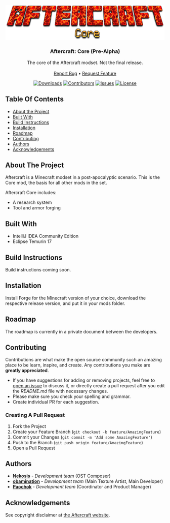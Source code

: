 <br/>
<p align="center">
  <a href="https://github.com/Aftercraft/core-prealpha">
    <img src="https://github.com/Aftercraft/core-prealpha/blob/main/images/logo.png?raw=true" alt="Logo">
  </a>

  <h3 align="center">Aftercraft: Core (Pre-Alpha)</h3>

  <p align="center">
    The core of the Aftercraft modset. Not the final release.
    <br/>
    <br/>
    <a href="https://github.com/Aftercraft/core-prealpha/issues">Report Bug</a>
    •
    <a href="https://github.com/Aftercraft/core-prealpha/issues">Request Feature</a>
  </p>
</p>

<p align="center">
  <a href="https://img.shields.io/github/downloads/Aftercraft/core-prealpha/total"><img alt="Downloads" src="https://img.shields.io/github/downloads/Aftercraft/core-prealpha/total"></a>
  <a href="https://img.shields.io/github/contributors/Aftercraft/core-prealpha?color=dark-green"><img alt="Contributors" src="https://img.shields.io/github/contributors/Aftercraft/core-prealpha?color=dark-green"></a>
  <a href="https://img.shields.io/github/issues/Aftercraft/core-prealpha"><img alt="Issues" src="https://img.shields.io/github/issues/Aftercraft/core-prealpha"></a>
  <a href="https://img.shields.io/github/license/Aftercraft/core-prealpha"><img alt="License" src="https://img.shields.io/github/license/Aftercraft/core-prealpha"></a>
</p>

## Table Of Contents

* [About the Project](#about-the-project)
* [Built With](#built-with)
* [Build Instructions](#build-instructions)
* [Installation](#installation)
* [Roadmap](#roadmap)
* [Contributing](#contributing)
* [Authors](#authors)
* [Acknowledgements](#acknowledgements)

## About The Project

Aftercraft is a Minecraft modset in a post-apocalyptic scenario. This is the Core mod, the basis for all other mods in the set.

Aftercraft Core includes:
* A research system
* Tool and armor forging

## Built With

* IntelliJ IDEA Community Edition
* Eclipse Temurin 17

## Build Instructions

Build instructions coming soon.

## Installation

Install Forge for the Minecraft version of your choice, download the respective release version, and put it in your mods folder.

## Roadmap

The roadmap is currently in a private document between the developers.

## Contributing

Contributions are what make the open source community such an amazing place to be learn, inspire, and create. Any contributions you make are **greatly appreciated**.
* If you have suggestions for adding or removing projects, feel free to [open an issue](https://github.com/Aftercraft/core-prealpha/issues/new) to discuss it, or directly create a pull request after you edit the *README.md* file with necessary changes.
* Please make sure you check your spelling and grammar.
* Create individual PR for each suggestion.

### Creating A Pull Request

1. Fork the Project
2. Create your Feature Branch (`git checkout -b feature/AmazingFeature`)
3. Commit your Changes (`git commit -m 'Add some AmazingFeature'`)
4. Push to the Branch (`git push origin feature/AmazingFeature`)
5. Open a Pull Request

## Authors

* **[Nekosis](https://github.com/Nekosis/)** - *Development team* (OST Composer)
* **[obamination](https://github.com/obamination/)** - *Development team* (Main Texture Artist, Main Developer)
* **[Paochok](https://github.com/Paochok/)** - *Development team* (Coordinator and Product Manager)

## Acknowledgements

See copyright disclaimer at [the Aftercraft website](https://aftercraft.github.io).
